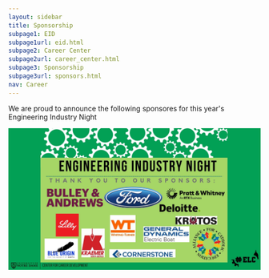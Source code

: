 ```yaml
---
layout: sidebar
title: Sponsorship
subpage1: EID
subpage1url: eid.html
subpage2: Career Center
subpage2url: career_center.html
subpage3: Sponsorship
subpage3url: sponsors.html
nav: Career
---
```

<p> We are proud to announce the following sponsores for this year's Engineering Industry Night </p>
<div><img src="img/ein24.jpg" loading="lazy"></div>

<!-- - Bulley & Andrews
- Pratt & Whitney 
- Deloitte
- Cornerstone 
- Kraemer 
- Whiting-Turner -->

<img>